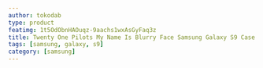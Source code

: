 ```yaml
---
author: tokodab
type: product
featimg: 1t5OdObnHAOuqz-9aachs1wxAsGyFaq3z
title: Twenty One Pilots My Name Is Blurry Face Samsung Galaxy S9 Case
tags: [samsung, galaxy, s9]
category: [samsung]
---
```

